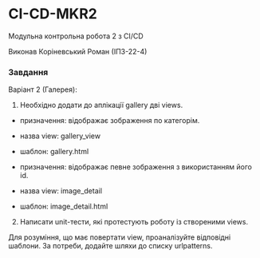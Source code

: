 # CI-CD-MKR2
Модульна контрольна робота 2 з CI/CD

Виконав Коріневський Роман (ІПЗ-22-4)

### Завдання
Варіант 2 (Галерея):
1. Необхідно додати до аплікації gallery дві views.
 - призначення: відображає зображення по категорім.
 - назва view: gallery_view
 - шаблон: gallery.html

 - призначення: відображає певне зображення з використанням його id.
 - назва view: image_detail
 - шаблон: image_detail.html
2. Написати unit-тести, які протестують роботу із створеними views.   

Для розуміння, що має повертати view, проаналізуйте відповідні шаблони.
За потреби, додайте шляхи до списку urlpatterns.
